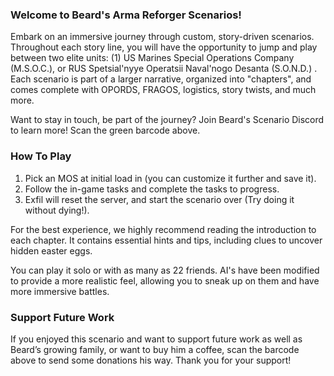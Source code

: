 ### Welcome to Beard's Arma Reforger Scenarios! 

Embark on an immersive journey through custom, story-driven scenarios. Throughout each story line, you will have the opportunity to jump and play between two elite units: (1) US Marines Special Operations Company (M.S.O.C.), or RUS Spetsial'nyye Operatsii Naval'nogo Desanta (S.O.N.D.) . Each scenario is part of a larger narrative, organized into "chapters", and comes complete with OPORDS, FRAGOS, logistics, story twists, and much more. 

Want to stay in touch, be part of the journey? Join Beard's Scenario Discord to learn more! Scan the green barcode above.

### How To Play

1. Pick an MOS at initial load in (you can customize it further and save it). 
2. Follow the in-game tasks and complete the tasks to progress. 
3. Exfil will reset the server, and start the scenario over (Try doing it without dying!). 

For the best experience, we highly recommend reading the introduction to each chapter. It contains essential hints and tips, including clues to uncover hidden easter eggs. 

You can play it solo or with as many as 22 friends. AI's have been modified to provide a more realistic feel, allowing you to sneak up on them and have more immersive battles. 


### Support Future Work

If you enjoyed this scenario and want to support future work as well as Beard’s growing family, or want to buy him a coffee, scan the  barcode above to send some donations his way. Thank you for your support! 




